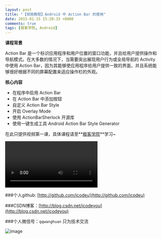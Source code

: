 ```yaml
---
layout: post
title: "【视频教程】Android 中 Action Bar 的使用"
date: 2015-01-15 15:20:33 +0800
comments: true
tags: [极客学院, Android]
---
```


**课程背景**

Action Bar 是一个标识应用程序和用户位置的窗口功能，并且给用户提供操作和导航模式。在大多数的情况下，当需要突出展现用户行为或全局导航的 Activity 中使用 Action Bar，因为其能够使应用程序给用户提供一致的界面，并且系统能够很好根据不同的屏幕配置来适应操作栏的外观。

**核心内容**

* 在程序中启用 Action Bar
* 在 Action Bar 中添加按钮
* 自定义 Action Bar Style
* 开启 Overlay Mode
* 使用 ActionBarSherlock 开源库
* 使用一键生成工具 Android Action Bar Style Generator

<!--more-->

在此只提供视频第一课，具体课程请至**[极客学院](http://www.jikexueyuan.com/course/493.html)**学习~

<div class="video-container">
	<video src="http://icodeyou.qiniudn.com/Android 中 Action Bar 的使用.mp4" controls="controls"></video>
</div>



###个人github:  [http://github.com/icodeu](http://github.com/icodeu)

###CSDN博客：[http://blog.csdn.net/icodeyou](http://blog.csdn.net/icodeyou)

###个人微信号：`qqwanghuan`  只为技术交流

![image](http://7xivx9.com1.z0.glb.clouddn.com/wxqrcode_260.png)